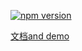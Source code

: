 [![npm version](https://badge.fury.io/js/react-gm.svg)](https://badge.fury.io/js/react-gm)

[文档and demo](http://gmfe.github.io/react-gm/)
